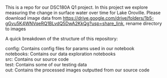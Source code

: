 This is a repo for our DSC180A Q1 project. In this project we explore measuring the change in surface water over time for Lake Oroville.
Please download image data from https://drive.google.com/drive/folders/1b5-gGvu5K4WNVqeRQ1BLvdQ5DwA2KkQg?usp=share_link, rename directory to images

A quick breakdown of the structure of this repository:

config: Contains config files for params used in our notebook  
notebooks: Contains our data exploration notebooks  
src: Contains our source code  
test: Contains some of our testing data  
out: Contains the processed images outputted from our source code

